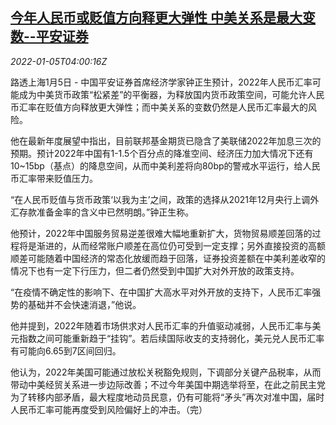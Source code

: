 <!--1641357062000-->
[今年人民币或贬值方向释更大弹性 中美关系是最大变数--平安证券](https://cn.reuters.com/article/pingan-yuan-view-0105-wedn-idCNKBS2JF09Q)
------

<div><i>2022-01-05T04:00:16Z</i></div><p>路透上海1月5日 - 中国平安证券首席经济学家钟正生预计，2022年人民币汇率可能成为中美货币政策“松紧差”的平衡器，为释放国内货币政策空间，可能允许人民币汇率在贬值方向释放更大弹性；而中美关系的变数仍然是人民币汇率最大的风险。</p><p>他在最新年度展望中指出，目前联邦基金期货已隐含了美联储2022年加息三次的预期。预计2022年中国有1-1.5个百分点的降准空间、经济压力加大情况下还有10~15bp（基点）的降息空间，从而中美利差将向80bp的警戒水平运行，给人民币汇率带来贬值压力。</p><p>“在人民币贬值与货币政策‘以我为主’之间，政策的选择从2021年12月央行上调外汇存款准备金率的含义中已然明朗。”钟正生称。</p><p>他预计，2022年中国服务贸易逆差很难大幅地重新扩大，货物贸易顺差回落的过程将是渐进的，从而经常账户顺差在高位仍可受到一定支撑；另外直接投资的高额顺差可能随着中国经济的常态化放缓而趋于回落，证券投资差额在中美利差收窄的情况下也有一定下行压力，但二者仍然受到中国扩大对外开放的政策支持。</p><p>“在疫情不确定性的影响下、在中国扩大高水平对外开放的支持下，人民币汇率强势的基础并不会快速消退，”他说。</p><p>他并提到，2022年随着市场供求对人民币汇率的升值驱动减弱，人民币汇率与美元指数之间可能重新趋于“挂钩”。若后续国际收支的支持弱化，美元兑人民币汇率有可能向6.65到7区间回归。</p><p>他认为，2022年美国可能通过放松关税豁免规则，下调部分关键产品税率，从而带动中美经贸关系进一步边际改善；不过今年美国中期选举将至，在此之前民主党为了转移内部矛盾，最大程度地动员民意，仍有可能将“矛头”再次对准中国，届时人民币汇率可能再度受到风险偏好上的冲击。（完）</p>

